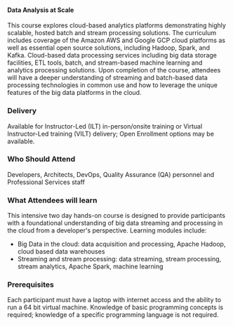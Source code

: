 <!-- Cloud Computing IV for Developers -->


#### Data Analysis at Scale

This course explores cloud-based analytics platforms demonstrating highly scalable, hosted batch and stream processing solutions. The curriculum includes coverage of the Amazon AWS and Google GCP cloud platforms as well as essential open source solutions, including Hadoop, Spark, and Kafka. Cloud-based data processing services including big data storage facilities, ETL tools, batch, and stream-based machine learning and analytics processing solutions. Upon completion of the course, attendees will have a deeper understanding of streaming and batch-based data processing technologies in common use and how to leverage the unique features of the big data platforms in the cloud.


### Delivery

Available for Instructor-Led (ILT) in-person/onsite training or Virtual Instructor-Led training (VILT) delivery; Open Enrollment options may be available.


### Who Should Attend

Developers, Architects, DevOps, Quality Assurance (QA) personnel and Professional Services staff


### What Attendees will learn

This intensive two day hands-on course is designed to provide participants with a foundational understanding of
big data streaming and processing in the cloud from a developer's perspective. Learning modules include:

- Big Data in the cloud: data acquisition and processing, Apache Hadoop, cloud based data warehouses
- Streaming and stream processing: data streaming, stream processing, stream analytics, Apache Spark, machine learning


### Prerequisites

Each participant must have a laptop with internet access and the ability to run a 64 bit virtual machine. Knowledge of
basic programming concepts is required; knowledge of a specific programming language is not required.



